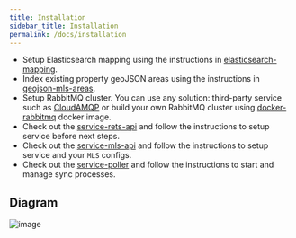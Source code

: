 ```yaml
---
title: Installation
sidebar_title: Installation
permalink: /docs/installation
---
```


* Setup Elasticsearch mapping using the instructions in [elasticsearch-mapping](https://boxmls.github.io/apps/elasticsearch).
* Index existing property geoJSON areas using the instructions in [geojson-mls-areas](https://boxmls.github.io/apps/geojson-mls-areas).
* Setup RabbitMQ cluster. You can use any solution: third-party service such as [CloudAMQP](https://www.cloudamqp.com/) or build your own RabbitMQ cluster using  [docker-rabbitmq](https://boxmls.github.io/apps/rabbitmq) docker image.
* Check out the [service-rets-api](https://boxmls.github.io/apps/rets-api) and follow the instructions to setup service before next steps.
* Check out the [service-mls-api](https://boxmls.github.io/apps/mls-api) and follow the instructions to setup service and your `MLS` configs.
* Check out the [service-poller](https://boxmls.github.io/apps/poller) and follow the instructions to start and manage sync processes.

## Diagram

![image](https://user-images.githubusercontent.com/308489/57467645-93f77700-728b-11e9-875d-0fdb96215262.png)